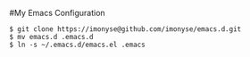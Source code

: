 #My Emacs Configuration

    $ git clone https://imonyse@github.com/imonyse/emacs.d.git 
    $ mv emacs.d .emacs.d
    $ ln -s ~/.emacs.d/emacs.el .emacs
